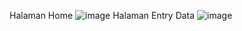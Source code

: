 Halaman Home
![image](https://github.com/user-attachments/assets/e6a95e81-bcf7-4995-ad41-5227dcecaf21)
Halaman Entry Data
![image](https://github.com/user-attachments/assets/90a0913e-5dc3-4ac3-98ab-a87ff8be1abe)
